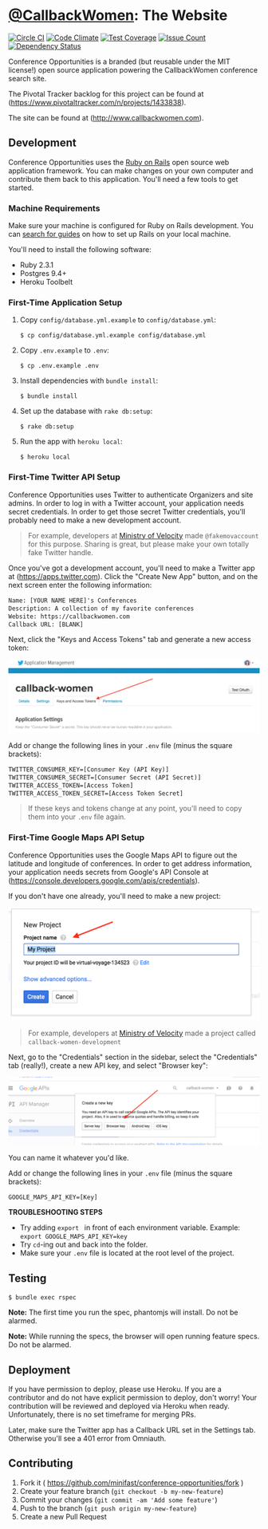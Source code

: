 # [@CallbackWomen](https://twitter.com/callbackwomen): The Website
[![Circle CI](https://circleci.com/gh/minifast/conference-opportunities.svg?style=svg)](https://circleci.com/gh/minifast/conference-opportunities) [![Code Climate](https://codeclimate.com/github/minifast/conference-opportunities/badges/gpa.svg)](https://codeclimate.com/github/minifast/conference-opportunities) [![Test Coverage](https://codeclimate.com/github/minifast/conference-opportunities/badges/coverage.svg)](https://codeclimate.com/github/minifast/conference-opportunities/coverage) [![Issue Count](https://codeclimate.com/github/minifast/conference-opportunities/badges/issue_count.svg)](https://codeclimate.com/github/minifast/conference-opportunities) [![Dependency Status](https://gemnasium.com/minifast/conference-opportunities.svg)](https://gemnasium.com/minifast/conference-opportunities)

Conference Opportunities is a branded (but reusable under the MIT license!) open source application powering the CallbackWomen conference search site.

The Pivotal Tracker backlog for this project can be found at (https://www.pivotaltracker.com/n/projects/1433838).

The site can be found at (http://www.callbackwomen.com).


## Development

Conference Opportunities uses the [Ruby on Rails](https://rubyonrails.org) open source web application framework.  You can make changes on your own computer and contribute them back to this application.  You'll need a few tools to get started.


### Machine Requirements

Make sure your machine is configured for Ruby on Rails development.  You can [search for guides](https://www.google.com/search?q=rails+development+setup+guide) on how to set up Rails on your local machine.

You'll need to install the following software:

* Ruby 2.3.1
* Postgres 9.4+
* Heroku Toolbelt


### First-Time Application Setup

1. Copy `config/database.yml.example` to `config/database.yml`:
    ```
    $ cp config/database.yml.example config/database.yml
    ```

2. Copy `.env.example` to `.env`:
    ```
    $ cp .env.example .env
    ```

3. Install dependencies with `bundle install`:
    ```
    $ bundle install
    ```

4. Set up the database with `rake db:setup`:
    ```
    $ rake db:setup
    ```

5. Run the app with `heroku local`:
    ```
    $ heroku local
    ```


### First-Time Twitter API Setup

Conference Opportunities uses Twitter to authenticate Organizers and site admins.  In order to log in with a Twitter account, your application needs secret credentials.  In order to get those secret Twitter credentials, you'll probably need to make a new development account.

> For example, developers at [Ministry of Velocity](https://ministryofvelocity.com) made `@fakemovaccount` for this purpose.  Sharing is great, but please make your own totally fake Twitter handle.

Once you've got a development account, you'll need to make a Twitter app at (https://apps.twitter.com).  Click the "Create New App" button, and on the next screen enter the following information:

```
Name: [YOUR NAME HERE]'s Conferences
Description: A collection of my favorite conferences
Website: https://callbackwomen.com
Callback URL: [BLANK]
```

Next, click the "Keys and Access Tokens" tab and generate a new access token:

![twitter_tokens_instructions](/app/assets/images/readme_screenshots/twitter_tokens_instructions.png)

Add or change the following lines in your `.env` file (minus the square brackets):

```
TWITTER_CONSUMER_KEY=[Consumer Key (API Key)]
TWITTER_CONSUMER_SECRET=[Consumer Secret (API Secret)]
TWITTER_ACCESS_TOKEN=[Access Token]
TWITTER_ACCESS_TOKEN_SECRET=[Access Token Secret]
```

> If these keys and tokens change at any point, you'll need to copy them into your `.env` file again.


### First-Time Google Maps API Setup

Conference Opportunities uses the Google Maps API to figure out the latitude and longitude of conferences.  In order to get address information, your application needs secrets from Google's API Console at (https://console.developers.google.com/apis/credentials).

If you don't have one already, you'll need to make a new project:

![create_project](/app/assets/images/readme_screenshots/create_project.png)

> For example, developers at [Ministry of Velocity](https://ministryofvelocity.com) made a project called `callback-women-development`

Next, go to the "Credentials" section in the sidebar, select the "Credentials" tab (really!), create a new API key, and select "Browser key":

![google_api_instruction](/app/assets/images/readme_screenshots/google_api_instruction.png)

You can name it whatever you'd like.

Add or change the following lines in your `.env` file (minus the square brackets):

```
GOOGLE_MAPS_API_KEY=[Key]
```

**TROUBLESHOOTING STEPS**

* Try adding `export ` in front of each environment variable. Example:
  ```export GOOGLE_MAPS_API_KEY=key```
* Try `cd`-ing out and back into the folder.
* Make sure your `.env` file is located at the root level of the project.


## Testing

```
$ bundle exec rspec
```

**Note:** The first time you run the spec, phantomjs will install. Do not be alarmed.

**Note:** While running the specs, the browser will open running feature specs. Do not be alarmed.


## Deployment

If you have permission to deploy, please use Heroku. If you are a contributor and do not have explicit permission to deploy, don't worry! Your contribution will be reviewed and deployed via Heroku when ready. Unfortunately, there is no set timeframe for merging PRs.

Later, make sure the Twitter app has a Callback URL set in the Settings tab.
Otherwise you'll see a 401 error from Omniauth.


## Contributing

1. Fork it ( https://github.com/minifast/conference-opportunities/fork )
2. Create your feature branch (`git checkout -b my-new-feature`)
3. Commit your changes (`git commit -am 'Add some feature'`)
4. Push to the branch (`git push origin my-new-feature`)
5. Create a new Pull Request
